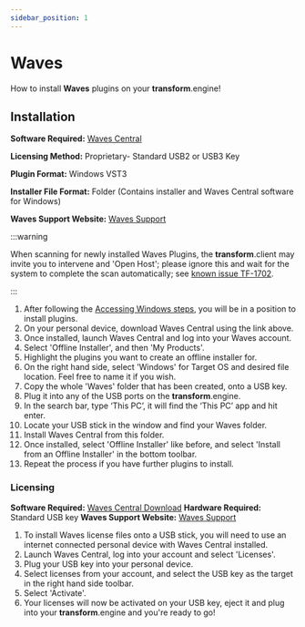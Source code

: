 ```yaml
---
sidebar_position: 1
---
```


# Waves

How to install **Waves** plugins on your **transform**.engine!

## Installation

**Software Required:** [Waves Central](https://www.waves.com/downloads/central)

**Licensing Method:** Proprietary- Standard USB2 or USB3 Key

**Plugin Format:** Windows VST3

**Installer File Format:** Folder (Contains installer and Waves Central software for Windows)

**Waves Support Website:** [Waves Support](https://www.waves.com/support)

:::warning

When scanning for newly installed Waves Plugins, the **transform**.client may invite you to intervene and 'Open Host'; please ignore this and wait for the system to complete the scan automatically; see [known issue TF-1702](../../../../known-issues).

:::

1. After following the [Accessing Windows steps](../installation#accessing-windows-to-install-plugins), you will be in a position to install plugins.
2. On your personal device, download Waves Central using the link above.
3. Once installed, launch Waves Central and log into your Waves account.
4. Select 'Offline Installer', and then 'My Products'.
5. Highlight the plugins you want to create an offline installer for.
6. On the right hand side, select 'Windows' for Target OS and desired file location. Feel free to name it if you wish.
7. Copy the whole 'Waves' folder that has been created, onto a USB key.
8. Plug it into any of the USB ports on the **transform**.engine.
9. In the search bar, type ‘This PC’, it will find the ‘This PC’ app and hit enter.
10. Locate your USB stick in the window and find your Waves folder.
11. Install Waves Central from this folder.
12. Once installed, select 'Offline Installer' like before, and select 'Install from an Offline Installer' in the bottom toolbar.
13. Repeat the process if you have further plugins to install.

### Licensing

**Software Required:** [Waves Central Download](https://www.waves.com/downloads/central)
**Hardware Required:** Standard USB key
**Waves Support Website:** [Waves Support](https://www.waves.com/support)

1. To install Waves license files onto a USB stick, you will need to use an internet connected personal device with Waves Central installed.
2. Launch Waves Central, log into your account and select 'Licenses'.
3. Plug your USB key into your personal device.
4. Select licenses from your account, and select the USB key as the target in the right hand side toolbar.
5. Select 'Activate'.
6. Your licenses will now be activated on your USB key, eject it and plug into your **transform**.engine and you're ready to go!
